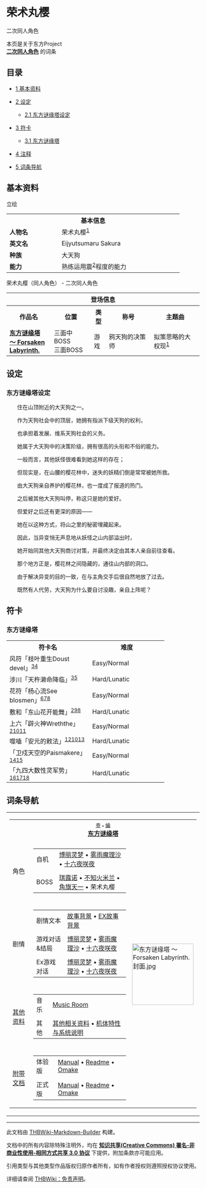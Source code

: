 # 荣术丸樱

<!-- source html: G:\repos\THBWiki-Markdown-Builder\THBWikiMarkdown\Temp\main\f\f9\ns0%3A%E8%8D%A3%E6%9C%AF%E4%B8%B8%E6%A8%B1.html -->

二次同人角色

本页是关于东方Project  
 **[二次同人角色](./二次角色列表.md)** 的词条

## 目录

- [1 基本资料](#基本资料)
- [2 设定](#设定)

  - [2.1 东方谜缘塔设定](#东方谜缘塔设定)



- [3 符卡](#符卡)

  - [3.1 东方谜缘塔](#东方谜缘塔)



- [4 注释](#注释)
- [5 词条导航](#词条导航)





## 基本资料
[](./文件-荣术丸樱（谜缘塔）.png.md)  [](./文件-荣术丸樱（谜缘塔）.png.md)立绘

<table>
<tbody><tr>
<th colspan="2">基本信息</th>
</tr>
<tr>
<td style="width:120px"><b>人物名</b></td><td style="min-width:300px">荣术丸樱<sup id="cite_ref-eijyutsu_1-0" class="reference"><a href="#cite_note-eijyutsu-1">1</a></sup></td>
</tr><tr><td><b>英文名</b></td><td>Eijyutsumaru Sakura</td></tr><tr><td><b>种族</b></td><td>大天狗</td></tr><tr><td><b>能力</b></td><td>熟练运用震<sup id="cite_ref-zhen_2-0" class="reference"><a href="#cite_note-zhen-2">2</a></sup>程度的能力</td></tr></tbody></table>

荣术丸樱（同人角色） - 二次同人角色

<table>
<tbody><tr>
<th colspan="5">登场信息</th>
</tr><tr><th><b>作品名</b></th><th><b>位置</b></th><th><b>类型</b></th><th><b>称号</b></th><th><b>主题曲</b></th></tr><tr><td rowspan="1" style="width:120px"><b><a href="./东方谜缘塔_～_Forsaken_Labyrinth..md" title="东方谜缘塔 ～ Forsaken Labyrinth.">东方谜缘塔 ～ Forsaken Labyrinth.</a></b></td><td style="width:130px">三面中BOSS<br>三面BOSS</td><td class="bg-color-danger-30" style="width:30px;">游戏</td><td style="width:180px">鸦天狗的决策师</td><td style="width:200px">拟策思略的大权现<sup id="cite_ref-eijyutsu_1-1" class="reference"><a href="#cite_note-eijyutsu-1">1</a></sup></td></tr></tbody></table>



## 设定

### 东方谜缘塔设定

  
　　住在山顶附近的大天狗之一。  

　　作为天狗社会中的顶层，她拥有指派下级天狗的权利，  

　　也承担着发展、维系天狗社会的义务。  

  

　　她属于大天狗中的决策阶级，拥有很高的头衔和不俗的能力。  

　　一般而言，其他妖怪很难看到她这样的存在；  

　　但现实是，在山腰的樱花林中，迷失的妖精们倒是常常被她所救。  

　　由大天狗亲自养护的樱花林，也一度成了报道的热门。  

　　之后被其他大天狗叫停，称这只是她的爱好。  

  

　　但爱好之后还有更深的原因——  

　　她在以这种方式，将山之里的秘密埋藏起来。  

  

　　因此，当异变悄无声息地从妖怪之山内部溢出时，  

　　她开始同其他大天狗商讨对策，并最终决定由其本人亲自前往查看。  

　　那个地方正是，樱花林之间隐藏的，通往山内部的洞口。  

  

　　由于解决异变的目的一致，在与主角交手后很自然地放了过去。  

　　既然有人代劳，大天狗为什么要自讨没趣，亲自上阵呢？
  



## 符卡

### 东方谜缘塔

<table><tbody><tr><th><b>符卡名</b></th><th><b>难度</b></th></tr><tr><td style="width:200px">风符「枝叶重生Doust devel」<sup id="cite_ref-yi_3-0" class="reference"><a href="#cite_note-yi-3">3</a></sup><sup id="cite_ref-4" class="reference"><a href="#cite_note-4">4</a></sup></td><td style="width:180px">Easy/Normal</td></tr>
<tr><td style="width:200px">涉川「天杵濑命降临」<sup id="cite_ref-yi_3-1" class="reference"><a href="#cite_note-yi-3">3</a></sup><sup id="cite_ref-5" class="reference"><a href="#cite_note-5">5</a></sup></td><td style="width:180px">Hard/Lunatic</td></tr>
<tr><td style="width:200px">花符「杨心流See blosmen」<sup id="cite_ref-6" class="reference"><a href="#cite_note-6">6</a></sup><sup id="cite_ref-7" class="reference"><a href="#cite_note-7">7</a></sup><sup id="cite_ref-neta_8-0" class="reference"><a href="#cite_note-neta-8">8</a></sup></td><td style="width:180px">Easy/Normal</td></tr>
<tr><td style="width:200px">敷和「东山花开能舞」<sup id="cite_ref-zhen_2-1" class="reference"><a href="#cite_note-zhen-2">2</a></sup><sup id="cite_ref-9" class="reference"><a href="#cite_note-9">9</a></sup><sup id="cite_ref-neta_8-1" class="reference"><a href="#cite_note-neta-8">8</a></sup></td><td style="width:180px">Hard/Lunatic</td></tr>
<tr><td style="width:200px">上六「辟火神Wreththe」<sup id="cite_ref-zhen_2-2" class="reference"><a href="#cite_note-zhen-2">2</a></sup><sup id="cite_ref-安元大火_10-0" class="reference"><a href="#cite_note-安元大火-10">10</a></sup><sup id="cite_ref-11" class="reference"><a href="#cite_note-11">11</a></sup></td><td style="width:180px">Easy/Normal</td></tr>
<tr><td style="width:200px">噬嗑「安元的敕法」<sup id="cite_ref-12" class="reference"><a href="#cite_note-12">12</a></sup><sup id="cite_ref-安元大火_10-1" class="reference"><a href="#cite_note-安元大火-10">10</a></sup><sup id="cite_ref-13" class="reference"><a href="#cite_note-13">13</a></sup></td><td style="width:180px">Hard/Lunatic</td></tr>
<tr><td style="width:200px">「卫戍天空的Paismakere」<sup id="cite_ref-14" class="reference"><a href="#cite_note-14">14</a></sup><sup id="cite_ref-15" class="reference"><a href="#cite_note-15">15</a></sup></td><td style="width:180px">Easy/Normal</td></tr>
<tr><td style="width:200px">「九四大数性灵军势」<sup id="cite_ref-16" class="reference"><a href="#cite_note-16">16</a></sup><sup id="cite_ref-17" class="reference"><a href="#cite_note-17">17</a></sup><sup id="cite_ref-18" class="reference"><a href="#cite_note-18">18</a></sup></td><td style="width:180px">Hard/Lunatic</td></tr></tbody></table>



[^cite_note-eijyutsu-1]: 日本传说中位列大天狗之一的「爱宕山太郎坊」，也称作「荣术太郎」。一般认为其源自以爱宕山为中心的「爱宕权现」信仰，由于修验道的盛行，天狗传说逐渐与「爱宕权现」结合。「太郎」一说源自1177年、1178年先后在平安京发生的重大火灾「安元大火」、「治承大火」，时人对此记忆深刻故分别称作「太郎烧亡」、「次郎烧亡」，并从中衍生出两名大天狗「爱宕山太郎坊」和「比良山次郎坊」。


## 词条导航
  
  

<table><tbody><tr><td><table cellspacing="0" class="nowraplinks mw-collapsible mw-collapsed" style="width:100%;;;"><tbody><tr><th style=";" colspan="3" class="navbox-title"><div class="navbar"><div class="noprint plainlinksneverexpand" style="background-color:transparent; padding:0; font-weight:normal; font-size:80%; white-space:nowrap;"><a href="./东方谜缘塔_～_Forsaken_Labyrinth.-导航.md" title="东方谜缘塔 ～ Forsaken Labyrinth./导航"><span style=";;border:none;" title="查看这个模板">查</span></a>&#160;<span style="font-size:80%;">•</span>&#160;<a href="/index.php?title=%E4%B8%9C%E6%96%B9%E8%B0%9C%E7%BC%98%E5%A1%94_%EF%BD%9E_Forsaken_Labyrinth./%E5%AF%BC%E8%88%AA&amp;action=edit"><span style=";;border:none;" title="您可以编辑这个模板。请在储存变更之前先预览">编</span></a></div></div><span><a href="./东方谜缘塔_～_Forsaken_Labyrinth..md" title="东方谜缘塔 ～ Forsaken Labyrinth.">东方谜缘塔</a></span></th></tr><tr><td></td></tr><tr><td class="navbox-group" style=";;">角色</td><td style=";;" class="navbox-list navbox-odd"><div></div><table cellspacing="0" class="nowraplinks navbox-subgroup" style="width:100%;;;;"><tbody><tr><td class="navbox-group" style=";;"><div>自机</div></td><td style=";;" class="navbox-list navbox-odd"><div><a href="./博丽灵梦.md" title="博丽灵梦">博丽灵梦</a> &#8226; <a href="./雾雨魔理沙.md" title="雾雨魔理沙">雾雨魔理沙</a> &#8226; <a href="/%E5%8D%81%E5%85%AD%E5%A4%9C%E5%92%B2%E5%A4%9C" title="十六夜咲夜">十六夜咲夜</a></div></td></tr><tr><td></td></tr><tr><td class="navbox-group" style=";;"><div>BOSS</div></td><td style=";;" class="navbox-list navbox-even"><div><a href="./琪露诺.md" title="琪露诺">琪露诺</a> &#8226; <a href="./不知火米兰.md" title="不知火米兰">不知火米兰</a> &#8226; <a href="./角旗天一.md" title="角旗天一">角旗天一</a> &#8226; <a class="mw-selflink selflink">荣术丸樱</a></div></td></tr></tbody></table><div></div></td><td class="navbox-image" style="" rowspan="7"><a href="./文件-东方谜缘塔_～_Forsaken_Labyrinth.封面.jpg.md" class="image"><img alt="东方谜缘塔 ～ Forsaken Labyrinth.封面.jpg" src="https://upload.thwiki.cc/thumb/c/ca/%E4%B8%9C%E6%96%B9%E8%B0%9C%E7%BC%98%E5%A1%94_%EF%BD%9E_Forsaken_Labyrinth.%E5%B0%81%E9%9D%A2.jpg/160px-%E4%B8%9C%E6%96%B9%E8%B0%9C%E7%BC%98%E5%A1%94_%EF%BD%9E_Forsaken_Labyrinth.%E5%B0%81%E9%9D%A2.jpg" decoding="async" loading="lazy" width="160" height="160" srcset="https://upload.thwiki.cc/thumb/c/ca/%E4%B8%9C%E6%96%B9%E8%B0%9C%E7%BC%98%E5%A1%94_%EF%BD%9E_Forsaken_Labyrinth.%E5%B0%81%E9%9D%A2.jpg/240px-%E4%B8%9C%E6%96%B9%E8%B0%9C%E7%BC%98%E5%A1%94_%EF%BD%9E_Forsaken_Labyrinth.%E5%B0%81%E9%9D%A2.jpg 1.5x, https://upload.thwiki.cc/thumb/c/ca/%E4%B8%9C%E6%96%B9%E8%B0%9C%E7%BC%98%E5%A1%94_%EF%BD%9E_Forsaken_Labyrinth.%E5%B0%81%E9%9D%A2.jpg/320px-%E4%B8%9C%E6%96%B9%E8%B0%9C%E7%BC%98%E5%A1%94_%EF%BD%9E_Forsaken_Labyrinth.%E5%B0%81%E9%9D%A2.jpg 2x" data-file-width="1410" data-file-height="1410"></a></td></tr><tr><td></td></tr><tr><td class="navbox-group" style=";;">剧情</td><td style=";;" class="navbox-list navbox-even"><div></div><table cellspacing="0" class="nowraplinks navbox-subgroup" style="width:100%;;;;"><tbody><tr><td class="navbox-group" style=";;"><div>剧情文本</div></td><td style=";;" class="navbox-list navbox-odd"><div><a href="./东方谜缘塔_～_Forsaken_Labyrinth.-故事背景.md" title="东方谜缘塔 ～ Forsaken Labyrinth./故事背景">故事背景</a> &#8226; <a href="/index.php?title=%E4%B8%9C%E6%96%B9%E8%B0%9C%E7%BC%98%E5%A1%94_%EF%BD%9E_Forsaken_Labyrinth./ExStory&amp;action=edit&amp;redlink=1" class="new" title="东方谜缘塔 ～ Forsaken Labyrinth./ExStory（页面不存在）">EX故事背景</a></div></td></tr><tr><td></td></tr><tr><td class="navbox-group" style=";;"><div>游戏对话&amp;结局</div></td><td style=";;" class="navbox-list navbox-even"><div><a href="./东方谜缘塔_～_Forsaken_Labyrinth.-博丽灵梦.md" title="东方谜缘塔 ～ Forsaken Labyrinth./博丽灵梦">博丽灵梦</a> &#8226; <a href="./东方谜缘塔_～_Forsaken_Labyrinth.-雾雨魔理沙.md" title="东方谜缘塔 ～ Forsaken Labyrinth./雾雨魔理沙">雾雨魔理沙</a> &#8226; <a href="./东方谜缘塔_～_Forsaken_Labyrinth.-十六夜咲夜.md" title="东方谜缘塔 ～ Forsaken Labyrinth./十六夜咲夜">十六夜咲夜</a></div></td></tr><tr><td></td></tr><tr><td class="navbox-group" style=";;"><div>Ex游戏对话</div></td><td style=";;" class="navbox-list navbox-odd"><div><a href="/index.php?title=%E4%B8%9C%E6%96%B9%E8%B0%9C%E7%BC%98%E5%A1%94_%EF%BD%9E_Forsaken_Labyrinth./%E5%8D%9A%E4%B8%BD%E7%81%B5%E6%A2%A6_ExStory&amp;action=edit&amp;redlink=1" class="new" title="东方谜缘塔 ～ Forsaken Labyrinth./博丽灵梦 ExStory（页面不存在）">博丽灵梦</a> &#8226; <a href="/index.php?title=%E4%B8%9C%E6%96%B9%E8%B0%9C%E7%BC%98%E5%A1%94_%EF%BD%9E_Forsaken_Labyrinth./%E9%9B%BE%E9%9B%A8%E9%AD%94%E7%90%86%E6%B2%99_ExStory&amp;action=edit&amp;redlink=1" class="new" title="东方谜缘塔 ～ Forsaken Labyrinth./雾雨魔理沙 ExStory（页面不存在）">雾雨魔理沙</a> &#8226; <a href="/index.php?title=%E4%B8%9C%E6%96%B9%E8%B0%9C%E7%BC%98%E5%A1%94_%EF%BD%9E_Forsaken_Labyrinth./%E5%8D%81%E5%85%AD%E5%A4%9C%E5%92%B2%E5%A4%9C_ExStory&amp;action=edit&amp;redlink=1" class="new" title="东方谜缘塔 ～ Forsaken Labyrinth./十六夜咲夜 ExStory（页面不存在）">十六夜咲夜</a></div></td></tr></tbody></table><div></div></td></tr><tr><td></td></tr><tr><td class="navbox-group" style=";;"><a href="/%E4%B8%9C%E6%96%B9%E8%B0%9C%E7%BC%98%E5%A1%94_%EF%BD%9E_Forsaken_Labyrinth.#其他资料" title="东方谜缘塔 ～ Forsaken Labyrinth.">其他资料</a></td><td style=";;" class="navbox-list navbox-odd"><div></div><table cellspacing="0" class="nowraplinks navbox-subgroup" style="width:100%;;;;"><tbody><tr><td class="navbox-group" style=";;"><div>音乐</div></td><td style=";;" class="navbox-list navbox-odd"><div><a href="./东方谜缘塔_～_Forsaken_Labyrinth.-Music.md" title="东方谜缘塔 ～ Forsaken Labyrinth./Music">Music Room</a></div></td></tr><tr><td></td></tr><tr><td class="navbox-group" style=";;"><div>其他</div></td><td style=";;" class="navbox-list navbox-even"><div><a href="./东方谜缘塔_～_Forsaken_Labyrinth.-其他.md" title="东方谜缘塔 ～ Forsaken Labyrinth./其他">其他相关资料</a> &#8226; <a href="./东方谜缘塔_～_Forsaken_Labyrinth.-系统.md" title="东方谜缘塔 ～ Forsaken Labyrinth./系统">机体特性与系统说明</a></div></td></tr></tbody></table><div></div></td></tr><tr><td></td></tr><tr><td class="navbox-group" style=";;"><a href="/%E4%B8%9C%E6%96%B9%E8%B0%9C%E7%BC%98%E5%A1%94_%EF%BD%9E_Forsaken_Labyrinth.#附带文档" title="东方谜缘塔 ～ Forsaken Labyrinth.">附带文档</a></td><td style=";;" class="navbox-list navbox-even"><div></div><table cellspacing="0" class="nowraplinks navbox-subgroup" style="width:100%;;;;"><tbody><tr><td class="navbox-group" style=";;"><div>体验版</div></td><td style=";;" class="navbox-list navbox-odd"><div><a href="./东方谜缘塔_～_Forsaken_Labyrinth.体验版-游戏内Manual.md" title="东方谜缘塔 ～ Forsaken Labyrinth.体验版/游戏内Manual">Manual</a> &#8226; <a href="./东方谜缘塔_～_Forsaken_Labyrinth.体验版-Readme.md" title="东方谜缘塔 ～ Forsaken Labyrinth.体验版/Readme">Readme</a> &#8226; <a href="./东方谜缘塔_～_Forsaken_Labyrinth.体验版-Omake.md" title="东方谜缘塔 ～ Forsaken Labyrinth.体验版/Omake">Omake</a></div></td></tr><tr><td></td></tr><tr><td class="navbox-group" style=";;"><div>正式版</div></td><td style=";;" class="navbox-list navbox-even"><div><a href="./东方谜缘塔_～_Forsaken_Labyrinth.-游戏内Manual.md" title="东方谜缘塔 ～ Forsaken Labyrinth./游戏内Manual">Manual</a> &#8226; <a href="/index.php?title=%E4%B8%9C%E6%96%B9%E8%B0%9C%E7%BC%98%E5%A1%94_%EF%BD%9E_Forsaken_Labyrinth./Readme&amp;action=edit&amp;redlink=1" class="new" title="东方谜缘塔 ～ Forsaken Labyrinth./Readme（页面不存在）">Readme</a> &#8226; <a href="/index.php?title=%E4%B8%9C%E6%96%B9%E8%B0%9C%E7%BC%98%E5%A1%94_%EF%BD%9E_Forsaken_Labyrinth./Omake&amp;action=edit&amp;redlink=1" class="new" title="东方谜缘塔 ～ Forsaken Labyrinth./Omake（页面不存在）">Omake</a></div></td></tr></tbody></table><div></div></td></tr></tbody></table></td></tr></tbody></table>







---

此文档由 [THBWiki-Markdown-Builder](https://github.com/Delsin-Yu/THBWiki-Markdown-Builder) 构建。

文档中的所有内容除特殊注明外，均在 [**知识共享(Creative Commons) 署名-非商业性使用-相同方式共享 3.0 协议**](https://creativecommons.org/licenses/by-sa/3.0/deed.zh-hans) 下提供，附加条款亦可能应用。

引用类型与其他类型作品版权归原作者所有，如有作者授权则遵照授权协议使用。

详细请查阅 [THBWiki：免责声明](https://thbwiki.cc/THBWiki:%E5%85%8D%E8%B4%A3%E5%A3%B0%E6%98%8E)。

